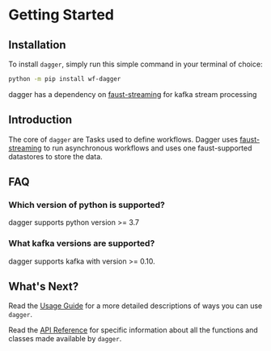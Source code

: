 # Getting Started

## Installation

To install `dagger`, simply run this simple command in your terminal of choice:

```bash
python -m pip install wf-dagger
```

dagger has a dependency on [faust-streaming](https://github.com/faust-streaming/faust)  for kafka stream processing

## Introduction

The core of `dagger` are Tasks used to define workflows. Dagger uses [faust-streaming](https://github.com/faust-streaming/faust)
to run asynchronous workflows and  uses one faust-supported datastores to store the data.

## FAQ

### Which version of python is supported?

dagger supports python version >= 3.7

### What kafka versions are supported?

dagger supports kafka with version >= 0.10.

## What's Next?

Read the [Usage Guide][usage-guide] for a more detailed descriptions of ways you can use `dagger`.

Read the [API Reference][api-reference] for specific information about all the functions and classes made available by
`dagger`.

[usage-guide]: usage-guide/fundamentals.md
[api-reference]: api.md
